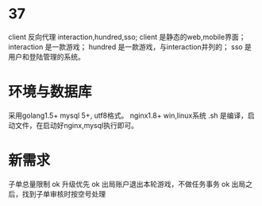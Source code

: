 # 37
client 反向代理 interaction,hundred,sso;
client 是静态的web,mobile界面；
interaction 是一款游戏；
hundred 是一款游戏，与interaction并列的；
sso 是用户和登陆管理的系统。
# 环境与数据库
采用golang1.5+
mysql 5+, utf8格式。
nginx1.8+
win,linux系统
.sh 是编译，启动文件，在启动好nginx,mysql执行即可。
# 新需求
子单总量限制 ok
升级优先 ok
出局账户退出本轮游戏，不做任务事务 ok
出局之后，找到子单审核时按空号处理

